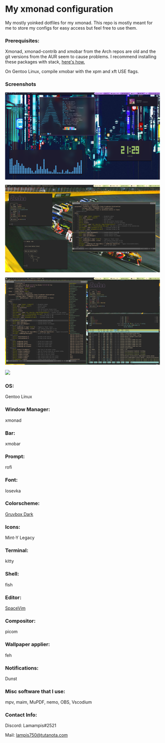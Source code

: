 # My xmonad configuration
 My mostly yoinked dotfiles for my xmonad. This repo is mostly meant for me to store my configs for easy access but feel free to use them.

### Prerequisites: 

 Xmonad, xmonad-contrib and xmobar from the Arch repos are old and the git versions from the AUR seem to cause problems.
I recommend installing these packages with stack, [here's how.](https://brianbuccola.com/how-to-install-xmonad-and-xmobar-via-stack/)

On Gentoo Linux, compile xmobar with the xpm and xft USE flags.

### Screenshots

![](Images/desktopscreenshot.png)

![](Images/1678902994.png)

![](Images/1678903064.png)

![](Images/20240225_08h58m41s_grim.png.png)

### OS: 
Gentoo Linux

### Window Manager: 
xmonad 

### Bar: 
xmobar

### Prompt: 
rofi

### Font: 
Iosevka

### Colorscheme: 
[Gruvbox Dark](https://github.com/jmattheis/gruvbox-dark-gtk)

### Icons: 
Mint-Y Legacy

### Terminal: 
kitty

### Shell: 
fish

### Editor:
[SpaceVim](https://spacevim.org/)

### Compositor: 
picom

### Wallpaper applier: 
feh

### Notifications: 
Dunst

### Misc software that I use:
mpv, maim, MuPDF, nemo, OBS, Vscodium

### Contact Info:

Discord: Lamampis#2521

Mail: lampis750@tutanota.com
